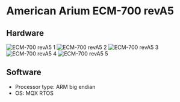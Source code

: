 # American Arium ECM-700 revA5
## Hardware
![ECM-700 revA5 1](https://github.com/Necrosys/x86-JTAG-Photos/blob/master/ECM-700/ECM-700_revA5_1.jpg)
![ECM-700 revA5 2](https://github.com/Necrosys/x86-JTAG-Photos/blob/master/ECM-700/ECM-700_revA5_2.jpg)
![ECM-700 revA5 3](https://github.com/Necrosys/x86-JTAG-Photos/blob/master/ECM-700/ECM-700_revA5_3.jpg)
![ECM-700 revA5 4](https://github.com/Necrosys/x86-JTAG-Photos/blob/master/ECM-700/ECM-700_revA5_4.jpg)
![ECM-700 revA5 5](https://github.com/Necrosys/x86-JTAG-Photos/blob/master/ECM-700/ECM-700_revA5_5.jpg)
## Software
* Processor type: ARM big endian
* OS: MQX RTOS
